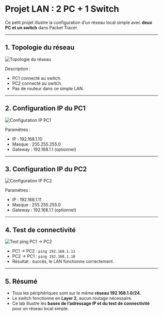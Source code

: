 # Projet LAN : 2 PC + 1 Switch

Ce petit projet illustre la configuration d’un réseau local simple avec **deux PC et un switch** dans Packet Tracer.

---

## 1. Topologie du réseau

![Topologie du réseau](https://github.com/loicpgs/TSSR_Lab/blob/e68b677863e3fba0e84ffa388de89b0ea5f96741/Assets/Lab1/Lab1_Captures.md/Capture%20d'%C3%A9cran%202025-09-08%20174745.png)

Description :  
- PC1 connecté au switch.  
- PC2 connecté au switch.  
- Pas de routeur dans ce simple LAN.

---

## 2. Configuration IP du PC1

![Configuration IP PC1](https://github.com/loicpgs/TSSR_Lab/blob/e68b677863e3fba0e84ffa388de89b0ea5f96741/Assets/Lab1/Lab1_Captures.md/Capture%20d'%C3%A9cran%202025-09-08%20174757.png)

Paramètres :  
- IP : 192.168.1.10  
- Masque : 255.255.255.0  
- Gateway : 192.168.1.1 (optionnel)

---

## 3. Configuration IP du PC2

![Configuration IP PC2](https://github.com/loicpgs/TSSR_Lab/blob/e68b677863e3fba0e84ffa388de89b0ea5f96741/Assets/Lab1/Lab1_Captures.md/Capture%20d'%C3%A9cran%202025-09-08%20174805.png)

Paramètres :  
- IP : 192.168.1.11 
- Masque : 255.255.255.0  
- Gateway : 192.168.1.1 (optionnel)

---

## 4. Test de connectivité

![Test ping PC1 → PC2](https://github.com/loicpgs/TSSR_Lab/blob/e68b677863e3fba0e84ffa388de89b0ea5f96741/Assets/Lab1/Lab1_Captures.md/Capture%20d'%C3%A9cran%202025-09-08%20174918.png)

- PC1 → PC2 : `ping 192.168.1.11`  
- PC2 → PC1 : `ping 192.168.1.10`  
- Résultat : succès, le LAN fonctionne correctement.

---

## 5. Résumé

- Tous les périphériques sont sur le même **réseau 192.168.1.0/24**.  
- Le switch fonctionne en **Layer 2**, aucun routage nécessaire.  
- Ce lab illustre les **bases de l’adressage IP et du test de connectivité** pour un réseau local simple.
